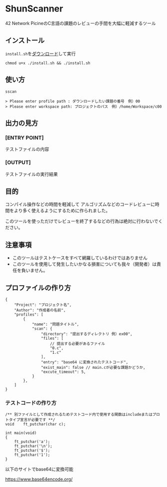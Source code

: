 # ShunScanner
42 Network PicineのC言語の課題のレビューの手間を大幅に軽減するツール

## インストール
`install.sh`を[ダウンロード](https://github.com/himoto-42/ShunScanner/raw/main/install.sh)して実行

```
chmod u+x ./install.sh && ./install.sh 
```

## 使い方

```
sscan

> Please enter profile path : ダウンロードしたい課題の番号　例）00
> Please enter workspace path: プロジェクトのパス　例）/home/Workspace/c00               

```

## 出力の見方

### [ENTRY POINT] 
テストファイルの内容

### [OUTPUT] 
テストファイルの実行結果

## 目的
コンパイル操作などの時間を軽減して
アルゴリズムなどのコードレビューに時間をより多く使えるようにするために作られました。

このツールを使っただけでレビューを終了するなどの行為は絶対に行わないでください。

## 注意事項
- このツールはテストケースをすべて網羅しているわけではありません
- このツールを使用して発生したいかなる損害についても我々（開発者）は責任を負いません。

## プロファイルの作り方
```
{
    "Project": "プロジェクト名",
    "Author": "作成者の名前",
    "profiles": [
        {
            "name": "問題タイトル",
            "scan": {
                "directory": "提出するディレクトリ 例）ex00",
                "files": [
                    // 提出する必要があるファイル
                    "0.c",
                    "1.c"
                ],
                "entry": "base64 に変換されたテストコード",
                "exist_main": false // main.cが必要な課題かどうか,
                "excute_timeout": 5,
            }
        },
    ]
}
```

### テストコードの作り方
```
/** 別ファイルとして作成されるためテストコード内で使用する関数はincludeまたはプロトタイプ宣言が必要です **/
void	ft_putchar(char c);

int	main(void)
{
	ft_putchar('a');
	ft_putchar('\n');
	ft_putchar('$');
	ft_putchar('1');
}
```
以下のサイトでbase64に変換可能

https://www.base64encode.org/